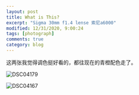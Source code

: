 ```yaml
---
layout: post
title: What is This?
excerpt: "Sigma 30mm f1.4 lense 索尼a6000"
modified: 12/31/2020, 9:00:24
tags: [photograph]
comments: true
category: blog
---
```



这两张我觉得调色挺好看的，都往现在的青橙配色走了。

![DSC04179](https://cdn.jsdelivr.net/gh/Mi5sssss/blog_image@main/20210616/DSC04179.6io4naldz080.jpg)

![DSC04167](https://cdn.jsdelivr.net/gh/Mi5sssss/blog_image@main/20210616/DSC04167.1ns8pvqexxds.jpg)













